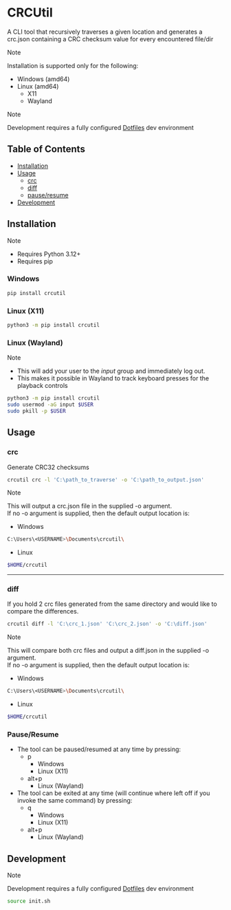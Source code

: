 # CRCUtil
A CLI tool that recursively traverses a given location and generates a
crc.json containing a CRC checksum value for every encountered file/dir

> [!NOTE]
> Installation is supported only for the following: 
> - Windows (amd64)
> - Linux (amd64)
>    - X11
>    - Wayland

> [!NOTE]
> Development requires a fully configured 
[Dotfiles](https://github.com/florez-carlos/dotfiles)
dev environment <br>

## Table of Contents

* [Installation](#installation)
* [Usage](#usage)
  * [crc](#crc)
  * [diff](#diff)
  * [pause/resume](#pauseresume)
* [Development](#development)

## Installation
> [!NOTE]
> - Requires Python 3.12+<br >
> - Requires pip
### Windows
```bash
pip install crcutil
```
### Linux (X11)
```bash
python3 -m pip install crcutil
```

### Linux (Wayland)
> [!NOTE]
> - This will add your user to the <i>input</i> group and immediately log out.
> - This makes it possible in Wayland to track keyboard presses for the playback controls
```bash
python3 -m pip install crcutil
sudo usermod -aG input $USER
sudo pkill -p $USER
```

## Usage

### crc

Generate CRC32 checksums

```bash
crcutil crc -l 'C:\path_to_traverse' -o 'C:\path_to_output.json'
```
> [!NOTE]
> This will output a crc.json file in the supplied -o argument.<br >
> If no -o argument is supplied, then the default output location is: <br >
- Windows
```bash
C:\Users\<USERNAME>\Documents\crcutil\
```
- Linux
```bash
$HOME/crcutil
```
-----
### diff
If you hold 2 crc files generated from the same directory
and would like to compare the differences.

```bash
crcutil diff -l 'C:\crc_1.json' 'C:\crc_2.json' -o 'C:\diff.json'
```
> [!NOTE]
> This will compare both crc files and output a diff.json in the supplied -o argument.<br >
> If no -o argument is supplied, then the default output location is: <br >
- Windows
```bash
C:\Users\<USERNAME>\Documents\crcutil\
```
- Linux
```bash
$HOME/crcutil
```
### Pause/Resume 
- The tool can be paused/resumed at any time by pressing:
    - p
        - Windows
        - Linux (X11)
    - alt+p
        - Linux (Wayland)
- The tool can be exited at any time (will continue where left off if you invoke the same command) by pressing:
    - q
        - Windows
        - Linux (X11)
    - alt+p
        - Linux (Wayland)

## Development

> [!NOTE]
> Development requires a fully configured [Dotfiles](https://github.com/florez-carlos/dotfiles) dev environment <br>

```bash
source init.sh
```


